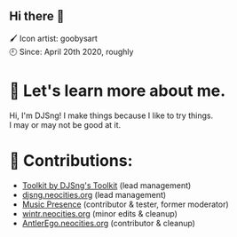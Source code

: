 ## Hi there 👋
🖌 Icon artist: goobysart  
🕘 Since: April 20th 2020, roughly  

# 👔 Let's learn more about me.
Hi, I'm DJSng! I make things because I like to try things.  
I may or may not be good at it.

# 🔧 Contributions:
* [Toolkit by DJSng's Toolkit](https://github.com/DJSng-s-Toolkit/toolkit) (lead management)  
* [djsng.neocities.org](https://djsng.neocities.org) (lead management)  
* [Music Presence](https://github.com/ungive/discord-music-presence) (contributor & tester, former moderator)  
* [wintr.neocities.org](https://wintr.neocities.org) (minor edits & cleanup)  
* [AntlerEgo.neocities.org](https://github.com/AntlerEgo/AntlerEgo.github.io) (contributor & cleanup)
